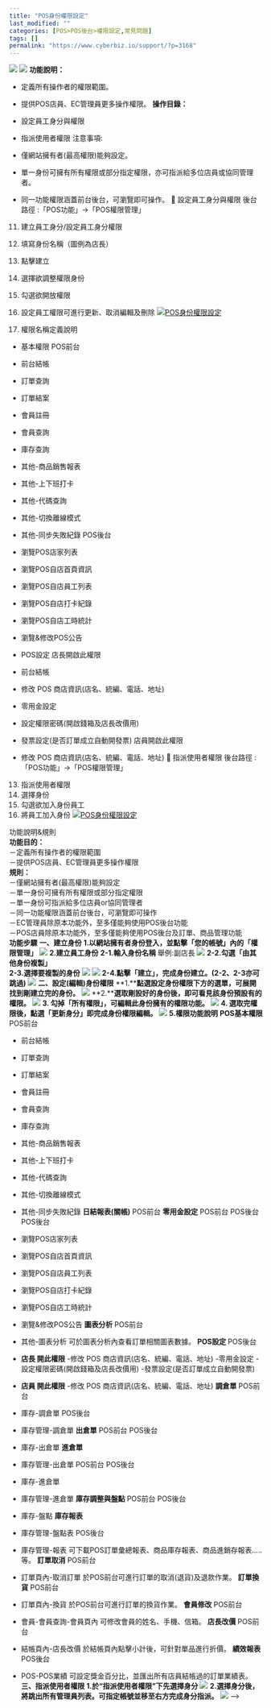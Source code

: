 ```yaml
---
title: "POS身份權限設定"
last_modified: ""
categories: [POS>POS後台>權限設定,常見問題]
tags: []
permalink: "https://www.cyberbiz.io/support/?p=3168"
---
```


![](https://www.cyberbiz.io/support/wp-content/uploads/適用站別.png)
[![](https://www.cyberbiz.io/support/wp-content/uploads/台灣站.png)](https://www.cyberbiz.io/support/?page_id=2490)
**功能說明：**  

* 定義所有操作者的權限範圍。
* 提供POS店員、EC管理員更多操作權限。
**操作目錄：**

* 設定員工身分與權限
* 指派使用者權限
注意事項:  

* 僅網站擁有者(最高權限)能夠設定。
* 單一身份可擁有所有權限或部分指定權限，亦可指派給多位店員或協同管理者。
* 同一功能權限涵蓋前台後台，可瀏覽即可操作。
📌 設定員工身分與權限 後台路徑 :「POS功能」→「POS權限管理」  


11. 建立員工身分/設定員工身分權限
1. 填寫身份名稱（圖例為店長）
2. 點擊建立
3. 選擇欲調整權限身份
4. 勾選欲開放權限
5. 設定員工權限可進行更新、取消編輯及刪除
[![POS身份權限設定](https://www.cyberbiz.io/support/wp-content/uploads/POS身份權限設定1.png)](https://www.cyberbiz.io/support/wp-content/uploads/POS身份權限設定1.png)



12. 權限名稱定義說明


* 基本權限
POS前台  

* 前台結帳
* 訂單查詢
* 訂單結案
* 會員註冊
* 會員查詢
* 庫存查詢
* 其他-商品銷售報表
* 其他-上下班打卡
* 其他-代碼查詢
* 其他-切換離線模式
* 其他-同步失敗紀錄
POS後台  

* 瀏覽POS店家列表
* 瀏覽POS自店首頁資訊
* 瀏覽POS自店員工列表
* 瀏覽POS自店打卡紀錄
* 瀏覽POS自店工時統計
* 瀏覽&修改POS公告
* POS設定
店長開啟此權限  

* 前台結帳
* 修改 POS 商店資訊(店名、統編、電話、地址)
* 零用金設定
* 設定權限密碼(開啟錢箱及店長改價用)
* 發票設定(是否訂單成立自動開發票)
店員開啟此權限  

* 修改 POS 商店資訊(店名、統編、電話、地址)
📌 指派使用者權限 後台路徑 :「POS功能」→「POS權限管理」  


13. 指派使用者權限
1. 選擇身份
2. 勾選欲加入身份員工
3. 將員工加入身份
[![POS身份權限設定](https://www.cyberbiz.io/support/wp-content/uploads/POS身份權限設定2.png)](https://www.cyberbiz.io/support/wp-content/uploads/POS身份權限設定2.png)


功能說明&規則  
**功能目的：**  
－定義所有操作者的權限範圍  
－提供POS店員、EC管理員更多操作權限  
**規則：**  
－僅網站擁有者(最高權限)能夠設定  
－單一身份可擁有所有權限或部分指定權限  
－單一身份可指派給多位店員or協同管理者  
－同一功能權限涵蓋前台後台，可瀏覽即可操作  
－EC管理員除原本功能外，至多僅能夠使用POS後台功能  
－POS店員除原本功能外，至多僅能夠使用POS後台及訂單、商品管理功能  
**功能步驟** **一、建立身份** **1.以****網站擁有者****身份登入，並點擊「您的帳號」內的「權限管理」**
![](https://www.cyberbiz.co/support/wp-content/uploads/2019/07/image-12.png)
**2.建立員工身份** **2-1.輸入身份名稱** 舉例:副店長 ![](https://www.cyberbiz.co/support/wp-content/uploads/2019/07/image-2.png) **2-2.勾選「由其他身份複製」  
2-3.選擇要複製的身份** ![](https://www.cyberbiz.co/support/wp-content/uploads/2019/07/image-3.png) ![](https://www.cyberbiz.co/support/wp-content/uploads/2019/07/image-4-1024x856.png)
**2-4.點擊「建立」，完成身份建立。(2-2、2-3亦可跳過)** ![](https://www.cyberbiz.co/support/wp-content/uploads/2019/07/image-6.png) **二、設定(編輯)身份權限**
**1.****點選設定身份權限下方的選單，可展開找到剛建立完的身份。** ![](https://www.cyberbiz.co/support/wp-content/uploads/2019/07/image-7-1024x937.png)
**2.****選取剛設好的身份後，即可看見該身份預設有的權限。** ![](https://www.cyberbiz.co/support/wp-content/uploads/2019/07/image-8-1024x943.png) **3\. 勾掉「所有權限」，可編輯此身份擁有的權限功能。**
![](https://www.cyberbiz.co/support/wp-content/uploads/2019/07/image-9-1024x410.png) **4\.
選取完權限後，點選「更新身分」即完成身份權限編輯。** ![](https://www.cyberbiz.co/support/wp-content/uploads/2019/07/image-10-1024x561.png) **5.權限功能說明** **POS基本權限** POS前台

* 前台結帳
* 訂單查詢
* 訂單結案
* 會員註冊
* 會員查詢
* 庫存查詢
* 其他-商品銷售報表
* 其他-上下班打卡
* 其他-代碼查詢
* 其他-切換離線模式
* 其他-同步失敗紀錄
**日結報表(關帳)** POS前台 **零用金設定** POS前台  POS後台  POS後台

* 瀏覽POS店家列表
* 瀏覽POS自店首頁資訊
* 瀏覽POS自店員工列表
* 瀏覽POS自店打卡紀錄
* 瀏覽POS自店工時統計
* 瀏覽&修改POS公告
**圖表分析** POS前台

* 其他-圖表分析
可於圖表分析內查看訂單相關圖表數據。 **POS設定** POS後台

* **店長 開此權限**
-修改 POS 商店資訊(店名、統編、電話、地址) -零用金設定 -設定權限密碼(開啟錢箱及店長改價用) -發票設定(是否訂單成立自動開發票)
* **店員 開此權限**
-修改 POS 商店資訊(店名、統編、電話、地址) **調倉單** POS前台 
* 庫存-調倉單
POS後台

* 庫存管理-調倉單 
**出倉單** POS前台 POS後台

* 庫存-出倉單 
**進倉單**

* 庫存管理-出倉單 
POS前台  POS後台

* 庫存-進倉單 
* 庫存管理-進倉單 
**庫存調整與盤點** POS前台  POS後台

* 庫存-盤點
**庫存報表**

* 庫存管理-盤點表
POS後台

* 庫存管理-報表
可下載POS訂單彙總報表、商品庫存報表、商品進銷存報表…..等。 **訂單取消** POS前台

* 訂單頁內-取消訂單
於POS前台可進行訂單的取消(退貨)及退款作業。 **訂單換貨** POS前台

* 訂單頁內-換貨
於POS前台可進行訂單的換貨作業。 **會員修改** POS前台

* 會員-會員查詢-會員頁內
可修改會員的姓名、手機、信箱。 **店長改價** POS前台

* 結帳頁內-店長改價
於結帳頁內點擊小計後，可針對單品進行折價。 **績效報表** POS後台

* POS-POS業績
可設定獎金百分比，並匯出所有店員結帳過的訂單業績表。 **三、指派使用者權限** **1.於“指派使用者權限”下先選擇身分**
![](https://www.cyberbiz.co/support/wp-content/uploads/2019/07/image-18-1024x475.png)
**2.選擇身分後，將跳出所有管理員列表。可指定帳號並移至右方完成身分指派。**
![](https://www.cyberbiz.co/support/wp-content/uploads/2019/07/image-19-1024x568.png) \-->

